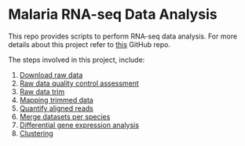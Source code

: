 # Malaria RNA-seq Data Analysis

This repo provides scripts to perform  RNA-seq data analysis. For more details about this project refer to [this](https://github.com/adaoka4/Malaria-project) GitHub repo.  

The steps involved in this project, include:
1. [Download raw data](0_download_raw_data/download_raw_data.md)
2. [Raw data quality control assessment](1_qc_raw_data/qc_raw_data.md)
3. [Raw data trim](2_raw_data_trim/raw_data_trim.md)
4. [Mapping trimmed data](3_mapping_trimed_data/mapping.md)
5. [Quantify aligned reads](4_quantify_aligned_reads/quantify_reads.md)
6. [Merge datasets per species](5_merge_data_sets/merge.md)
7. [Differential gene expression analysis](6_DGE/dge.md)
8. [Clustering](7_clustering/cluser.md)

